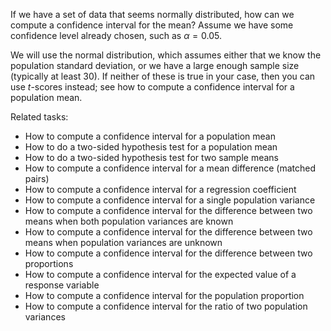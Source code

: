
If we have a set of data that seems normally distributed, how can we compute a
confidence interval for the mean?  Assume we have some confidence level
already chosen, such as $\alpha=0.05$.

We will use the normal distribution, which assumes either that we know
the population standard deviation, or we have a large enough sample size
(typically at least 30).  If neither of these is true in your case,
then you can use $t$-scores instead;
see how to compute a confidence interval for a population mean.

Related tasks:

 * How to compute a confidence interval for a population mean
 * How to do a two-sided hypothesis test for a population mean
 * How to do a two-sided hypothesis test for two sample means
 * How to compute a confidence interval for a mean difference (matched pairs)
 * How to compute a confidence interval for a regression coefficient
 * How to compute a confidence interval for a single population variance
 * How to compute a confidence interval for the difference between two means when both population variances are known
 * How to compute a confidence interval for the difference between two means when population variances are unknown
 * How to compute a confidence interval for the difference between two proportions
 * How to compute a confidence interval for the expected value of a response variable
 * How to compute a confidence interval for the population proportion
 * How to compute a confidence interval for the ratio of two population variances
